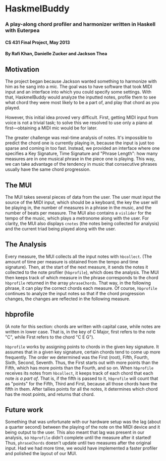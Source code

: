# HaskmelBuddy
### A play-along chord profiler and harmonizer written in Haskell with Euterpea
#### CS 431 Final Project, May 2013
#### By Rafi Khan, Danielle Zucker and Jackson Thea

## Motivation

The project began because Jackson wanted something to harmonize with him as he sang into a mic. The goal was to have software that took MIDI input and an interface into which you could specify some settings. With that, HaskmelBuddy would analyze the inputted notes, profile them to see what chord they were most likely to be a part of, and play that chord as you played.

However, this initial idea proved very difficult. First, getting MIDI input from voice is not a trivial task; to solve this we resolved to use only a piano at first—obtaining a MIDI mic would be for later. 

The greater challenge was real-time analysis of notes. It's impossible to predict the chord one is currently playing in, because the input is just too sparse and coming in too fast. Instead, we provided an interface where one specifies a Key Signature, Time Signature and "Phrase Length": how many measures are in one musical phrase in the piece one is playing. This way, we can take advantage of the tendency in music that consecutive phrases usually have the same chord progression.

## The MUI

The MUI takes several pieces of data from the user. The user must input the source of the MIDI input, which should be a keyboard, the key the user will be playing in, the number of measures in a phrase in the music, and the number of beats per measure. The MUI also contains a `vislider` for the tempo of the music, which plays a metronome along with the user. For clarity, the MUI also displays `cnotes` (the notes being collected for analysis) and the current triad being played along with the user.

## The Analysis

Every measure, the MUI collects all the input notes with `hbcollect`. (The amount of time per measure is obtained from the tempo and time signature). Then, at the start of the next measure, it sends the notes it collected to the note profiler (`hbprofile`), which does the analysis. The MUI then keeps track of which measure in the phrase corresponds to the chord `hbprofile` returned in the array `phraseChords`. That way, in the following phrase, it can play the correct chords each measure. Of course, `hbprofile` continues to analyze the input notes so that if the chord progression changes, the changes are reflected in the following measure.

## hbprofile

(A note for this section: chords are written with capital case, while notes are written in lower case. That is, in the key of C Major, first refers to the note "C", while First refers to the chord "C E G").

`hbprofile` works by assigning points to chords in the given key signature. It assumes that in a given key signature, certain chords tend to come up more frequently. The order we determined was the First (root), Fifth, Fourth, Sixth, Second, Seventh. Thus, the First starts out with more points than the Fifth, which has more points than the Fourth, and so on. When `hbprofile` receives its notes from `hbcollect`, it keeps track of each chord that each note *is a part of*. That is, if the fifth is passed to it, `hbprofile` will count that as "points" for the Fifth, Third and First, because all those chords have the fifth in them. After tallies points for all the notes, it determines which chord has the most points, and returns that chord. 

## Future work

Something that was unfortunate with our hardware setup was the lag (about a quarter second) between the playing of the note on the MIDI device and it being output to the user. This also meant that lag was present in our analysis, so `hbprofile` didn't complete until the measure after it started! Thus, `phraseChords` doesn't update until two measures after the original input. Had we had more time, we would have implemented a faster profiler and polished the layout of our MUI.
